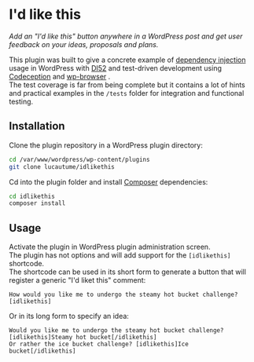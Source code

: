# I'd like this

*Add an "I'd like this" button anywhere in a WordPress post and get user feedback on your ideas, proposals and plans.*

This plugin was built to give a concrete example of [dependency injection](https://en.wikipedia.org/wiki/Dependency_injection "Dependency injection - Wikipedia, the free encyclopedia") usage in WordPress with  [DI52](https://github.com/lucatume/DI52) and test-driven development using [Codeception](http://codeception.com/ "Codeception - BDD-style PHP testing.") and [wp-browser](https://github.com/lucatume/wp-browser "lucatume/wp-browser · GitHub")
.  
The test coverage is far from being complete but it contains a lot of hints and practical examples in the `/tests` folder for integration and functional testing.

## Installation
Clone the plugin repository in a WordPress plugin directory:

```bash
cd /var/www/wordpress/wp-content/plugins
git clone lucautume/idlikethis
```

Cd into the plugin folder and install [Composer](https://getcomposer.org/) dependencies:

```bash
cd idlikethis
composer install
```

## Usage
Activate the plugin in WordPress plugin administration screen.  
The plugin has not options and will add support for the `[idlikethis]` shortcode.  
The shortcode can be used in its short form to generate a button that will register a generic "I'd liket this" comment:

```
How would you like me to undergo the steamy hot bucket challenge? [idlikethis]
```

Or in its long form to specify an idea:

```
Would you like me to undergo the steamy hot bucket challenge? [idlikethis]Steamy hot bucket[/idlikethis]
Or rather the ice bucket challenge? [idlikethis]Ice bucket[/idlikethis]
```
